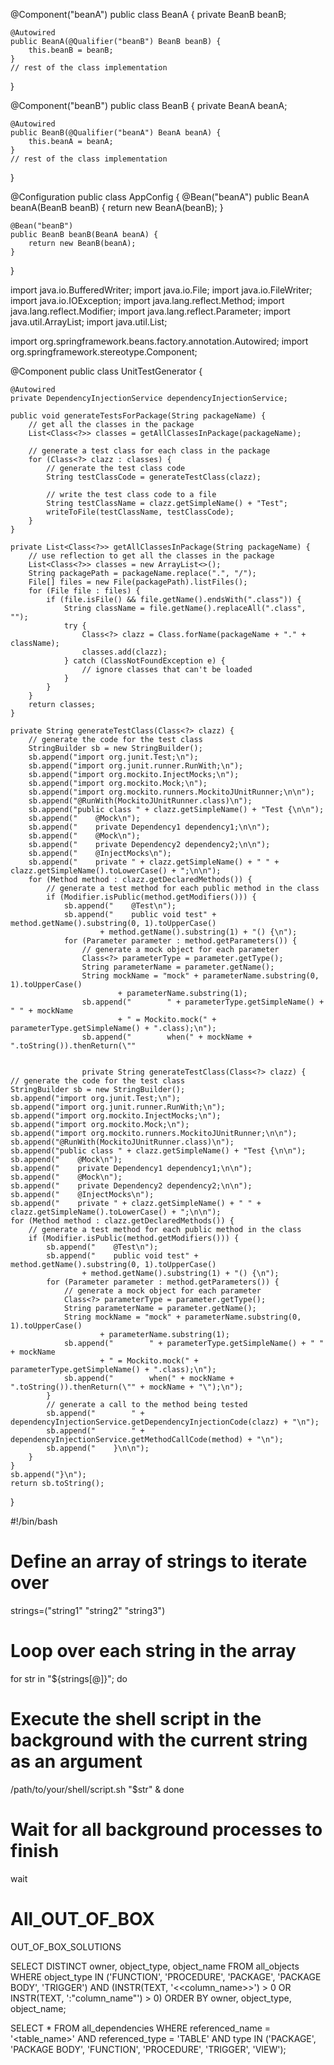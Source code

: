 

@Component("beanA")
public class BeanA {
    private BeanB beanB;

    @Autowired
    public BeanA(@Qualifier("beanB") BeanB beanB) {
        this.beanB = beanB;
    }
    // rest of the class implementation
}

@Component("beanB")
public class BeanB {
    private BeanA beanA;

    @Autowired
    public BeanB(@Qualifier("beanA") BeanA beanA) {
        this.beanA = beanA;
    }
    // rest of the class implementation
}

@Configuration
public class AppConfig {
    @Bean("beanA")
    public BeanA beanA(BeanB beanB) {
        return new BeanA(beanB);
    }

    @Bean("beanB")
    public BeanB beanB(BeanA beanA) {
        return new BeanB(beanA);
    }
}



import java.io.BufferedWriter;
import java.io.File;
import java.io.FileWriter;
import java.io.IOException;
import java.lang.reflect.Method;
import java.lang.reflect.Modifier;
import java.lang.reflect.Parameter;
import java.util.ArrayList;
import java.util.List;

import org.springframework.beans.factory.annotation.Autowired;
import org.springframework.stereotype.Component;

@Component
public class UnitTestGenerator {

    @Autowired
    private DependencyInjectionService dependencyInjectionService;

    public void generateTestsForPackage(String packageName) {
        // get all the classes in the package
        List<Class<?>> classes = getAllClassesInPackage(packageName);

        // generate a test class for each class in the package
        for (Class<?> clazz : classes) {
            // generate the test class code
            String testClassCode = generateTestClass(clazz);

            // write the test class code to a file
            String testClassName = clazz.getSimpleName() + "Test";
            writeToFile(testClassName, testClassCode);
        }
    }

    private List<Class<?>> getAllClassesInPackage(String packageName) {
        // use reflection to get all the classes in the package
        List<Class<?>> classes = new ArrayList<>();
        String packagePath = packageName.replace(".", "/");
        File[] files = new File(packagePath).listFiles();
        for (File file : files) {
            if (file.isFile() && file.getName().endsWith(".class")) {
                String className = file.getName().replaceAll(".class", "");
                try {
                    Class<?> clazz = Class.forName(packageName + "." + className);
                    classes.add(clazz);
                } catch (ClassNotFoundException e) {
                    // ignore classes that can't be loaded
                }
            }
        }
        return classes;
    }

    private String generateTestClass(Class<?> clazz) {
        // generate the code for the test class
        StringBuilder sb = new StringBuilder();
        sb.append("import org.junit.Test;\n");
        sb.append("import org.junit.runner.RunWith;\n");
        sb.append("import org.mockito.InjectMocks;\n");
        sb.append("import org.mockito.Mock;\n");
        sb.append("import org.mockito.runners.MockitoJUnitRunner;\n\n");
        sb.append("@RunWith(MockitoJUnitRunner.class)\n");
        sb.append("public class " + clazz.getSimpleName() + "Test {\n\n");
        sb.append("    @Mock\n");
        sb.append("    private Dependency1 dependency1;\n\n");
        sb.append("    @Mock\n");
        sb.append("    private Dependency2 dependency2;\n\n");
        sb.append("    @InjectMocks\n");
        sb.append("    private " + clazz.getSimpleName() + " " + clazz.getSimpleName().toLowerCase() + ";\n\n");
        for (Method method : clazz.getDeclaredMethods()) {
            // generate a test method for each public method in the class
            if (Modifier.isPublic(method.getModifiers())) {
                sb.append("    @Test\n");
                sb.append("    public void test" + method.getName().substring(0, 1).toUpperCase()
                        + method.getName().substring(1) + "() {\n");
                for (Parameter parameter : method.getParameters()) {
                    // generate a mock object for each parameter
                    Class<?> parameterType = parameter.getType();
                    String parameterName = parameter.getName();
                    String mockName = "mock" + parameterName.substring(0, 1).toUpperCase()
                            + parameterName.substring(1);
                    sb.append("        " + parameterType.getSimpleName() + " " + mockName
                            + " = Mockito.mock(" + parameterType.getSimpleName() + ".class);\n");
                    sb.append("        when(" + mockName + ".toString()).thenReturn(\""
                    
                    
                    private String generateTestClass(Class<?> clazz) {
    // generate the code for the test class
    StringBuilder sb = new StringBuilder();
    sb.append("import org.junit.Test;\n");
    sb.append("import org.junit.runner.RunWith;\n");
    sb.append("import org.mockito.InjectMocks;\n");
    sb.append("import org.mockito.Mock;\n");
    sb.append("import org.mockito.runners.MockitoJUnitRunner;\n\n");
    sb.append("@RunWith(MockitoJUnitRunner.class)\n");
    sb.append("public class " + clazz.getSimpleName() + "Test {\n\n");
    sb.append("    @Mock\n");
    sb.append("    private Dependency1 dependency1;\n\n");
    sb.append("    @Mock\n");
    sb.append("    private Dependency2 dependency2;\n\n");
    sb.append("    @InjectMocks\n");
    sb.append("    private " + clazz.getSimpleName() + " " + clazz.getSimpleName().toLowerCase() + ";\n\n");
    for (Method method : clazz.getDeclaredMethods()) {
        // generate a test method for each public method in the class
        if (Modifier.isPublic(method.getModifiers())) {
            sb.append("    @Test\n");
            sb.append("    public void test" + method.getName().substring(0, 1).toUpperCase()
                    + method.getName().substring(1) + "() {\n");
            for (Parameter parameter : method.getParameters()) {
                // generate a mock object for each parameter
                Class<?> parameterType = parameter.getType();
                String parameterName = parameter.getName();
                String mockName = "mock" + parameterName.substring(0, 1).toUpperCase()
                        + parameterName.substring(1);
                sb.append("        " + parameterType.getSimpleName() + " " + mockName
                        + " = Mockito.mock(" + parameterType.getSimpleName() + ".class);\n");
                sb.append("        when(" + mockName + ".toString()).thenReturn(\"" + mockName + "\");\n");
            }
            // generate a call to the method being tested
            sb.append("        " + dependencyInjectionService.getDependencyInjectionCode(clazz) + "\n");
            sb.append("        " + dependencyInjectionService.getMethodCallCode(method) + "\n");
            sb.append("    }\n\n");
        }
    }
    sb.append("}\n");
    return sb.toString();
}



#!/bin/bash

# Define an array of strings to iterate over
strings=("string1" "string2" "string3")

# Loop over each string in the array
for str in "${strings[@]}"; do
  # Execute the shell script in the background with the current string as an argument
  /path/to/your/shell/script.sh "$str" &
done

# Wait for all background processes to finish
wait



# All_OUT_OF_BOX
OUT_OF_BOX_SOLUTIONS


SELECT DISTINCT owner, object_type, object_name
FROM all_objects
WHERE object_type IN ('FUNCTION', 'PROCEDURE', 'PACKAGE', 'PACKAGE BODY', 'TRIGGER')
AND (INSTR(TEXT, '<<column_name>>') > 0 OR INSTR(TEXT, ':"column_name"') > 0)
ORDER BY owner, object_type, object_name;

SELECT *
FROM all_dependencies
WHERE referenced_name = '<table_name>'
AND referenced_type = 'TABLE'
AND type IN ('PACKAGE', 'PACKAGE BODY', 'FUNCTION', 'PROCEDURE', 'TRIGGER', 'VIEW');

